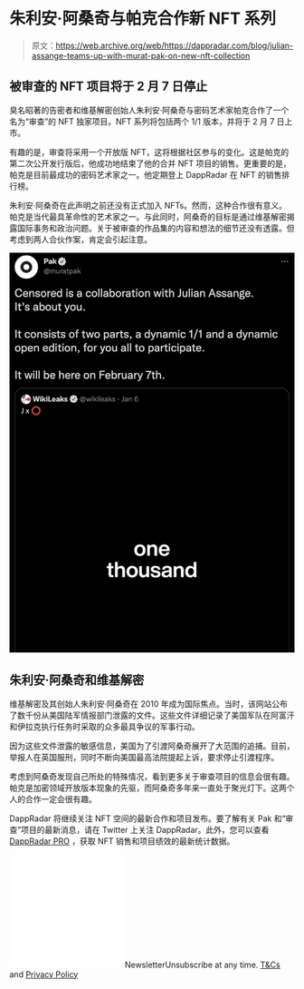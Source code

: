 # 朱利安·阿桑奇与帕克合作新 NFT 系列

> 原文：<https://web.archive.org/web/https://dappradar.com/blog/julian-assange-teams-up-with-murat-pak-on-new-nft-collection>

## 被审查的 NFT 项目将于 2 月 7 日停止

臭名昭著的告密者和维基解密创始人朱利安·阿桑奇与密码艺术家帕克合作了一个名为“审查”的 NFT 独家项目。NFT 系列将包括两个 1/1 版本，并将于 2 月 7 日上市。

有趣的是，审查将采用一个开放版 NFT，这将根据社区参与的变化。这是帕克的第二次公开发行版后，他成功地结束了他的合并 NFT 项目的销售。更重要的是，帕克是目前最成功的密码艺术家之一。他定期登上 DappRadar 在 NFT 的销售排行榜。

朱利安·阿桑奇在此声明之前还没有正式加入 NFTs。然而，这种合作很有意义。帕克是当代最具革命性的艺术家之一。与此同时，阿桑奇的目标是通过维基解密揭露国际事务和政治问题。关于被审查的作品集的内容和想法的细节还没有透露。但考虑到两人合伙作案，肯定会引起注意。

![](img/3749c2fef52434e9cf8fa2be7c090506.png)

## 朱利安·阿桑奇和维基解密

维基解密及其创始人朱利安·阿桑奇在 2010 年成为国际焦点。当时，该网站公布了数千份从美国陆军情报部门泄露的文件。这些文件详细记录了美国军队在阿富汗和伊拉克执行任务时采取的众多最具争议的军事行动。

因为这些文件泄露的敏感信息，美国为了引渡阿桑奇展开了大范围的追捕。目前，举报人在英国服刑，同时不断向美国最高法院提起上诉，要求停止引渡程序。

考虑到阿桑奇发现自己所处的特殊情况，看到更多关于审查项目的信息会很有趣。帕克是加密领域开放版本现象的先驱，而阿桑奇多年来一直处于聚光灯下。这两个人的合作一定会很有趣。

DappRadar 将继续关注 NFT 空间的最新合作和项目发布。要了解有关 Pak 和“审查”项目的最新消息，请在 Twitter 上关注 DappRadar。此外，您可以查看 [DappRadar PRO](https://web.archive.org/web/20221208163955/https://dappradar.com/token/pro) ，获取 NFT 销售和项目绩效的最新统计数据。

![](img/6d5a4a2d609c56e1a5771717e54ba759.png) NewsletterUnsubscribe at any time. [T&Cs](https://web.archive.org/web/20221208163955/https://dappradar.com/terms) and [Privacy Policy](https://web.archive.org/web/20221208163955/https://dappradar.com/privacy-policy)